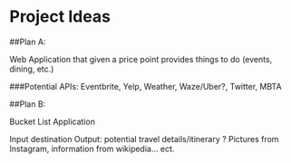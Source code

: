 # Project Ideas

##Plan A:

Web Application that given a price point provides things to do (events, dining, etc.)

###Potential APIs: Eventbrite, Yelp, Weather, Waze/Uber?, Twitter, MBTA

##Plan B:

Bucket List Application

Input destination 
Output: potential travel details/itinerary ? Pictures from Instagram, information from wikipedia… ect.
